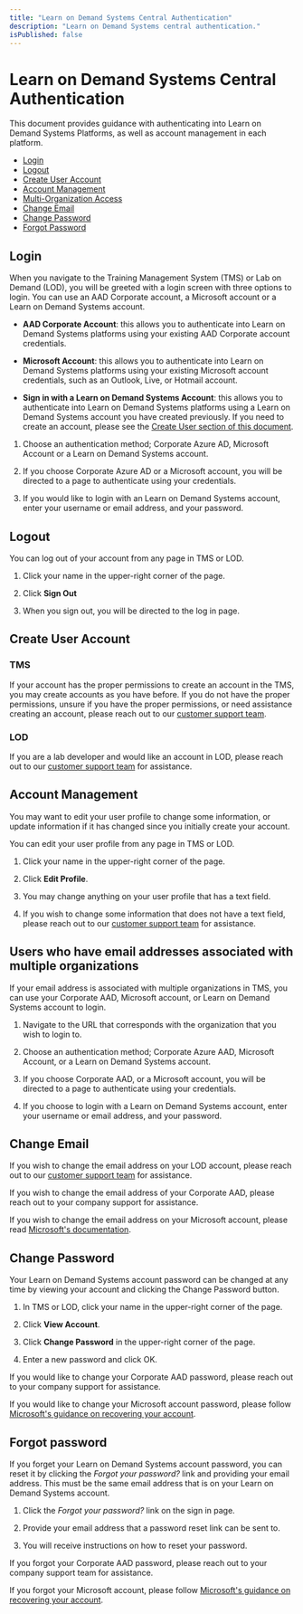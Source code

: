 ```yaml
---
title: "Learn on Demand Systems Central Authentication"
description: "Learn on Demand Systems central authentication."
isPublished: false
---
```


# Learn on Demand Systems Central Authentication 

This document provides guidance with authenticating into Learn on Demand Systems Platforms, as well as account management in each platform. 

- [Login](#login)
- [Logout](#logout)
- [Create User Account](#create-user-account)
- [Account Management](#account-management)
- [Multi-Organization Access](#users-who-have-email-addresses-associated-with-multiple-organizations)
- [Change Email](#change-email)
- [Change Password](#change-password)
- [Forgot Password](#forgot-password)

## Login

When you navigate to the Training Management System (TMS) or Lab on Demand (LOD), you will be greeted with a login screen with three options to login. You can use an AAD Corporate account, a Microsoft account or a Learn on Demand Systems account. 

- **AAD Corporate Account**: this allows you to authenticate into Learn on Demand Systems platforms using your existing AAD Corporate account credentials. 

- **Microsoft Account**: this allows you to authenticate into Learn on Demand Systems platforms using your existing Microsoft account credentials, such as an Outlook, Live, or Hotmail account. 

- **Sign in with a Learn on Demand Systems Account**: this allows you to authenticate into Learn on Demand Systems platforms using a Learn on Demand Systems account you have created previously. If you need to create an account, please see the [Create User section of this document](#create-user-account).

1. Choose an authentication method; Corporate Azure AD, Microsoft Account or a Learn on Demand Systems account.

1. If you choose Corporate Azure AD or a Microsoft account, you will be directed to a page to authenticate using your credentials. 

1. If you would like to login with an Learn on Demand Systems account, enter your username or email address, and your password.  

## Logout

You can log out of your account from any page in TMS or LOD. 

1. Click your name in the upper-right corner of the page. 

1. Click **Sign Out**

1. When you sign out, you will be directed to the log in page. 

## Create User Account

### TMS

If your account has the proper permissions to create an account in the TMS, you may create accounts as you have before. If you do not have the proper permissions, unsure if you have the proper permissions, or need assistance creating an account, please reach out to our [customer support team](http://www.learnondemandsystems.com/customer-support/).

### LOD 

If you are a lab developer and would like an account in LOD, please reach out to our [customer support team](http://www.learnondemandsystems.com/customer-support/) for assistance. 

## Account Management

You may want to edit your user profile to change some information, or update information if it has changed since you initially create your account. 

You can edit your user profile from any page in TMS or LOD.

1. Click your name in the upper-right corner of the page. 

1. Click **Edit Profile**. 

1. You may change anything on your user profile that has a text field. 

1. If you wish to change some information that does not have a text field, please reach out to our [customer support team](http://www.learnondemandsystems.com/customer-support/) for assistance. 

## Users who have email addresses associated with multiple organizations

If your email address is associated with multiple organizations in TMS, you can use your Corporate AAD, Microsoft account, or Learn on Demand Systems account to login.

1. Navigate to the URL that corresponds with the organization that you wish to login to. 

1. Choose an authentication method; Corporate Azure AAD, Microsoft Account, or a Learn on Demand Systems account. 

1. If you choose Corporate AAD, or a Microsoft account, you will be directed to a page to authenticate using your credentials. 

1. If you choose to login with a Learn on Demand Systems account, enter your username or email address, and your password. 

## Change Email

If you wish to change the email address on your LOD account, please reach out to our [customer support team](http://www.learnondemandsystems.com/customer-support/) for assistance. 

If you wish to change the email address of your Corporate AAD, please reach out to your company support for assistance. 

If you wish to change the email address on your Microsoft account, please read [Microsoft's documentation](https://support.microsoft.com/en-us/account-billing/change-the-email-address-or-phone-number-for-your-microsoft-account-761a662d-8032-88f4-03f3-c9ba8ba0e00b).

## Change Password

Your Learn on Demand Systems account password can be changed at any time by viewing your account and clicking the Change Password button. 

1. In TMS or LOD, click your name in the upper-right corner of the page. 

1. Click **View Account**. 

1. Click **Change Password** in the upper-right corner of the page. 

1. Enter a new password and click OK. 

If you would like to change your Corporate AAD password, please reach out to your company support for assistance. 

If you would like to change your Microsoft account password, please follow [Microsoft's guidance on recovering your account](https://account.live.com/ResetPassword.aspx).

## Forgot password

If you forget your Learn on Demand Systems account password, you can reset it by clicking the _Forgot your password?_ link and providing your email address. This must be the same email address that is on your Learn on Demand Systems account. 

1. Click the _Forgot your password?_ link on the sign in page. 

1. Provide your email address that a password reset link can be sent to. 

1. You will receive instructions on how to reset your password. 

If you forgot your Corporate AAD password, please reach out to your company support team for assistance. 

If you forgot your Microsoft account, please follow [Microsoft's guidance on recovering your account](https://account.live.com/ResetPassword.aspx). 
